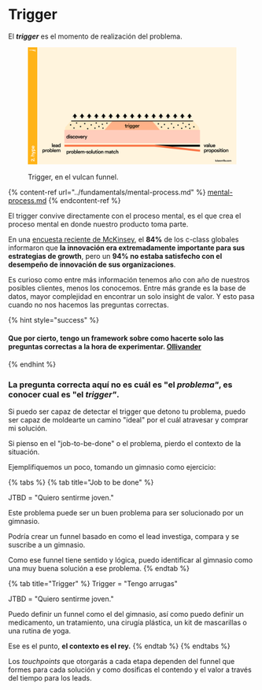 # Trigger

El _**trigger**_ es el momento de realización del problema.

<figure><img src="../.gitbook/assets/trigger.png" alt=""><figcaption><p>Trigger, en el vulcan funnel.</p></figcaption></figure>

{% content-ref url="../fundamentals/mental-process.md" %}
[mental-process.md](../fundamentals/mental-process.md)
{% endcontent-ref %}

El trigger convive directamente con el proceso mental, es el que crea el proceso mental en donde nuestro producto toma parte.

En una [encuesta reciente de McKinsey](https://hbr.org/2016/09/know-your-customers-jobs-to-be-done), el **84%** de los c-class globales informaron que **la innovación era extremadamente importante para sus estrategias de growth**, pero un **94% no estaba satisfecho con el desempeño de innovación de sus organizaciones**.

Es curioso como entre más información tenemos año con año de nuestros posibles clientes, menos los conocemos. Entre más grande es la base de datos, mayor complejidad en encontrar un solo insight de valor. Y esto pasa cuando no nos hacemos las preguntas correctas.

{% hint style="success" %}
#### Que por cierto, tengo un framework sobre como hacerte solo las preguntas correctas a la hora de experimentar.  [Ollivander](https://app.gitbook.com/o/VdWI8br0I4LnSbZvx7Pv/s/shgoesDA9ytmPVbuoMzK/ "mention")
{% endhint %}

### La pregunta correcta aquí **no es** cuál es "el _**problema"**_, **es** conocer cual es "el _**trigger"**_. <a href="#pregunta-correcta" id="pregunta-correcta"></a>

Si puedo ser capaz de detectar el trigger que detono tu problema, puedo ser capaz de moldearte un camino "ideal" por el cuál atravesar y comprar mi solución.

Si pienso en el "job-to-be-done" o el problema, pierdo el contexto de la situación.

Ejemplifiquemos un poco, tomando un gimnasio como ejercicio:

{% tabs %}
{% tab title="Job to be done" %}


JTBD = "Quiero sentirme joven."



Este problema puede ser un buen problema para ser solucionado por un gimnasio.

Podría crear un funnel basado en como el lead investiga, compara y se suscribe a un gimnasio.



Como ese funnel tiene sentido y lógica, puedo identificar al gimnasio como una muy buena solución a ese problema.
{% endtab %}

{% tab title="Trigger" %}
Trigger = "Tengo arrugas"

JTBD = "Quiero sentirme joven."



Puedo definir un funnel como el del gimnasio, así como puedo definir un medicamento, un tratamiento, una cirugía plástica, un kit de mascarillas o una rutina de yoga.



Ese es el punto, **el contexto es el rey.**
{% endtab %}
{% endtabs %}

Los _touchpoints_ que otorgarás a cada etapa dependen del funnel que formes para cada solución y como dosificas el contendo y el valor a través del tiempo para los leads.


